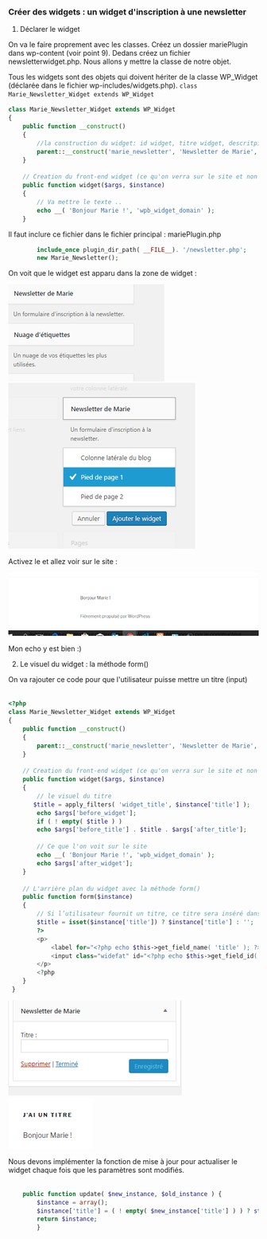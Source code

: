 ### Créer des widgets : un widget d'inscription à une newsletter

1. Déclarer le widget

On va le faire proprement avec les classes. Créez un dossier mariePlugin dans wp-content (voir point 9). Dedans créez un fichier newsletterwidget.php. Nous allons y mettre la classe de notre objet.

Tous les widgets sont des objets qui doivent hériter de la classe WP_Widget (déclarée dans le fichier wp-includes/widgets.php).
`class Marie_Newsletter_Widget extends WP_Widget`

```PHP
class Marie_Newsletter_Widget extends WP_Widget
{
    public function __construct()
    {
        //la construction du widget: id widget, titre widget, descritpion widget
        parent::__construct('marie_newsletter', 'Newsletter de Marie', array('description' => 'Un formulaire d\'inscription à la newsletter.'));
    }
    
    // Creation du front-end widget (ce qu'on verra sur le site et non dans le dashboard)
    public function widget($args, $instance)
    {
        // Va mettre le texte ..
        echo __( 'Bonjour Marie !', 'wpb_widget_domain' );
    }
```

Il faut inclure ce fichier dans le fichier principal : mariePlugin.php 

```PHP
        include_once plugin_dir_path( __FILE__). '/newsletter.php';
        new Marie_Newsletter(); 
```

On voit que le widget est apparu dans la zone de widget :

<img src="images/newsletter.PNG">
<img src="images/newsletter2.PNG">

Activez le et allez voir sur le site : 

<img src="images/footerwidget.PNG">

Mon echo y est bien :)

2. Le visuel du widget : la méthode form()

On va rajouter ce code pour que l'utilisateur puisse mettre un titre (input)

```PHP

<?php
class Marie_Newsletter_Widget extends WP_Widget
{
    public function __construct()
    {
        parent::__construct('marie_newsletter', 'Newsletter de Marie', array('description' => 'Un formulaire d\'inscription à la newsletter.'));
    }
    
    // Creation du front-end widget (ce qu'on verra sur le site et non dans le dashboard)
    public function widget($args, $instance)
    {
        // le visuel du titre
       $title = apply_filters( 'widget_title', $instance['title'] );
        echo $args['before_widget'];
        if ( ! empty( $title ) )
        echo $args['before_title'] . $title . $args['after_title'];
        
        // Ce que l'on voit sur le site
        echo __( 'Bonjour Marie !', 'wpb_widget_domain' );
        echo $args['after_widget'];
    }

    // L'arrière plan du widget avec la méthode form()
    public function form($instance)
    {
        // Si l’utilisateur fournit un titre, ce titre sera inséré dans le formulaire HTML que nous avons créé
        $title = isset($instance['title']) ? $instance['title'] : '';
        ?>
        <p>
            <label for="<?php echo $this->get_field_name( 'title' ); ?>"><?php _e( 'Title:' ); ?></label>
            <input class="widefat" id="<?php echo $this->get_field_id( 'title' ); ?>" name="<?php echo $this->get_field_name( 'title' ); ?>" type="text" value="<?php echo  $title; ?>" />
        </p>
        <?php
    }
 }

```

<img src="images/widgetTitre.PNG">
<img src="images/widgetTitre2.PNG">

Nous devons implémenter la fonction de mise à jour pour actualiser le widget chaque fois que les paramètres sont modifiés.

```PHP

    public function update( $new_instance, $old_instance ) {
        $instance = array();
        $instance['title'] = ( ! empty( $new_instance['title'] ) ) ? strip_tags( $new_instance['title'] ) : '';
        return $instance;
        }

```
